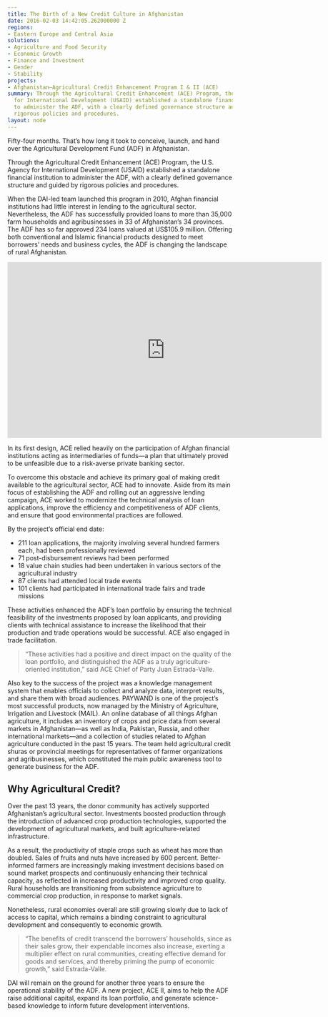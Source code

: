```yaml
---
title: The Birth of a New Credit Culture in Afghanistan
date: 2016-02-03 14:42:05.262000000 Z
regions:
- Eastern Europe and Central Asia
solutions:
- Agriculture and Food Security
- Economic Growth
- Finance and Investment
- Gender
- Stability
projects:
- Afghanistan—Agricultural Credit Enhancement Program I & II (ACE)
summary: Through the Agricultural Credit Enhancement (ACE) Program, the U.S. Agency
  for International Development (USAID) established a standalone financial institution
  to administer the ADF, with a clearly defined governance structure and guided by
  rigorous policies and procedures.
layout: node
---
```


Fifty-four months. That’s how long it took to conceive, launch, and hand over the Agricultural Development Fund (ADF) in Afghanistan.

<!--more-->

Through the Agricultural Credit Enhancement (ACE) Program, the U.S. Agency for International Development (USAID) established a standalone financial institution to administer the ADF, with a clearly defined governance structure and guided by rigorous policies and procedures.

When the DAI-led team launched this program in 2010, Afghan financial institutions had little interest in lending to the agricultural sector. Nevertheless, the ADF has successfully provided loans to more than 35,000 farm households and agribusinesses in 33 of Afghanistan’s 34 provinces. The ADF has so far approved 234 loans valued at US$105.9 million. Offering both conventional and Islamic financial products designed to meet borrowers’ needs and business cycles, the ADF is changing the landscape of rural Afghanistan.

<iframe allowfullscreen="" frameborder="0" height="394" mozallowfullscreen="" src="https://player.vimeo.com/video/130361148" webkitallowfullscreen="" width="703"></iframe>

In its first design, ACE relied heavily on the participation of Afghan financial institutions acting as intermediaries of funds—a plan that ultimately proved to be unfeasible due to a risk-averse private banking sector.

To overcome this obstacle and achieve its primary goal of making credit available to the agricultural sector, ACE had to innovate. Aside from its main focus of establishing the ADF and rolling out an aggressive lending campaign, ACE worked to modernize the technical analysis of loan applications, improve the efficiency and competitiveness of ADF clients, and ensure that good environmental practices are followed.

By the project’s official end date:

* 211 loan applications, the majority involving several hundred farmers each, had been professionally reviewed
* 71 post-disbursement reviews had been performed
* 18 value chain studies had been undertaken in various sectors of the agricultural industry
* 87 clients had attended local trade events
* 101 clients had participated in international trade fairs and trade missions

These activities enhanced the ADF’s loan portfolio by ensuring the technical feasibility of the investments proposed by loan applicants, and providing clients with technical assistance to increase the likelihood that their production and trade operations would be successful. ACE also engaged in trade facilitation.

> “These activities had a positive and direct impact on the quality of the loan portfolio, and distinguished the ADF as a truly agriculture-oriented institution,” said ACE Chief of Party Juan Estrada-Valle.

Also key to the success of the project was a knowledge management system that enables officials to collect and analyze data, interpret results, and share them with broad audiences. PAYWAND is one of the project’s most successful products, now managed by the Ministry of Agriculture, Irrigation and Livestock (MAIL). An online database of all things Afghan agriculture, it includes an inventory of crops and price data from several markets in Afghanistan—as well as India, Pakistan, Russia, and other international markets—and a collection of studies related to Afghan agriculture conducted in the past 15 years. The team held agricultural credit shuras or provincial meetings for representatives of farmer organizations and agribusinesses, which constituted the main public awareness tool to generate business for the ADF.

## Why Agricultural Credit?

Over the past 13 years, the donor community has actively supported Afghanistan’s agricultural sector. Investments boosted production through the introduction of advanced crop production technologies, supported the development of agricultural markets, and built agriculture-related infrastructure.

As a result, the productivity of staple crops such as wheat has more than doubled. Sales of fruits and nuts have increased by 600 percent. Better-informed farmers are increasingly making investment decisions based on sound market prospects and continuously enhancing their technical capacity, as reflected in increased productivity and improved crop quality. Rural households are transitioning from subsistence agriculture to commercial crop production, in response to market signals.

Nonetheless, rural economies overall are still growing slowly due to lack of access to capital, which remains a binding constraint to agricultural development and consequently to economic growth.

> “The benefits of credit transcend the borrowers’ households, since as their sales grow, their expendable incomes also increase, exerting a multiplier effect on rural communities, creating effective demand for goods and services, and thereby priming the pump of economic growth,” said Estrada-Valle.

DAI will remain on the ground for another three years to ensure the operational stability of the ADF. A new project, ACE II, aims to help the ADF raise additional capital, expand its loan portfolio, and generate science-based knowledge to inform future development interventions.
